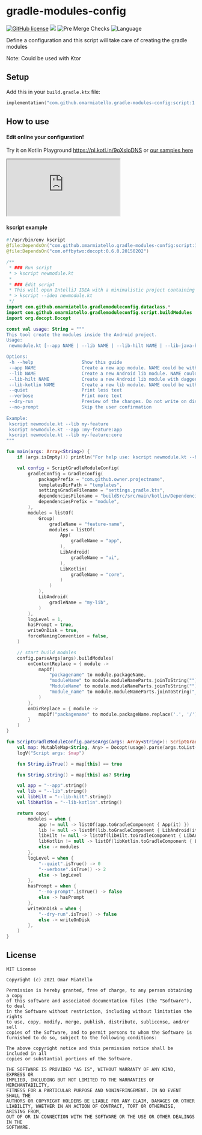# gradle-modules-config

[![GitHub license](https://img.shields.io/github/license/omarmiatello/gradle-modules-config)](LICENSE)
[![](https://img.shields.io/maven-central/v/com.github.omarmiatello.gradle-modules-config/script)](https://search.maven.org/search?q=g:com.github.omarmiatello.gradle-modules-config)
![Pre Merge Checks](https://github.com/omarmiatello/gradle-modules-config/workflows/Pre%20Merge%20Checks/badge.svg)
![Language](https://img.shields.io/github/languages/top/omarmiatello/gradle-modules-config?color=blue&logo=kotlin)


Define a configuration and this script will take care of creating the gradle modules

Note: Could be used with Ktor

## Setup

Add this in your `build.gradle.ktx` file:
```kotlin
implementation("com.github.omarmiatello.gradle-modules-config:script:1.0.3")
```

## How to use

#### Edit online your configuration!

Try it on Kotlin Playground https://pl.kotl.in/9oXsIoDNS or [our samples here](https://omarmiatello.github.io/gradle-modules-config/config_online.html)

<iframe src="https://pl.kotl.in/bEJDWFCw6?from=17&to=48&"></iframe>

#### kscript example

```kotlin
#!/usr/bin/env kscript
@file:DependsOn("com.github.omarmiatello.gradle-modules-config:script:1.0.3")
@file:DependsOn("com.offbytwo:docopt:0.6.0.20150202")

/**
 * ### Run script
 * > kscript newmodule.kt
 *
 * ### Edit script
 * This will open IntelliJ IDEA with a minimalistic project containing just your script and a generated gradle.build file
 * > kscript --idea newmodule.kt
 */
import com.github.omarmiatello.gradlemoduleconfig.dataclass.*
import com.github.omarmiatello.gradlemoduleconfig.script.buildModules
import org.docopt.Docopt

const val usage: String = """
This tool create the modules inside the Android project.
Usage:
 newmodule.kt [--app NAME | --lib NAME | --lib-hilt NAME | --lib-java-kotlin NAME] [--quiet | --verbose] [--dry-run] [--no-prompt]

Options:
 -h --help                  Show this guide
 --app NAME                 Create a new app module. NAME could be without colon like 'my-app' or with colon like ':my-feature:app'
 --lib NAME                 Create a new Android lib module. NAME could be without colon like 'my-lib' or with colon like ':my-feature:core'
 --lib-hilt NAME            Create a new Android lib module with dagger. NAME could be without colon like 'my-lib' or with colon like ':my-feature:domain'
 --lib-kotlin NAME          Create a new lib module. NAME could be without colon like 'my-lib' or with colon like ':my-feature:core'
 --quiet                    Print less text
 --verbose                  Print more text
 --dry-run                  Preview of the changes. Do not write on disk.
 --no-prompt                Skip the user confirmation
 
Example:
 kscript newmodule.kt --lib my-feature
 kscript newmodule.kt --app :my-feature:app
 kscript newmodule.kt --lib my-feature:core
"""

fun main(args: Array<String>) {
    if (args.isEmpty()) println("For help use: kscript newmodule.kt --help")

    val config = ScriptGradleModuleConfig(
        gradleConfig = GradleConfig(
            packagePrefix = "com.github.owner.projectname",
            templatesDirPath = "templates",
            settingsGradleFilename = "settings.gradle.kts",
            dependenciesFilename = "buildSrc/src/main/kotlin/Dependencies.kt",
            dependenciesPrefix = "module",
        ),
        modules = listOf(
            Group(
                gradleName = "feature-name",
                modules = listOf(
                    App(
                        gradleName = "app",
                    ),
                    LibAndroid(
                        gradleName = "ui",
                    ),
                    LibKotlin(
                        gradleName = "core",
                    )
                )
            ),
            LibAndroid(
                gradleName = "my-lib",
            )
        ),
        logLevel = 1,
        hasPrompt = true,
        writeOnDisk = true,
        forceNamingConvention = false,
    )

    // start build modules
    config.parseArgs(args).buildModules(
        onContentReplace = { module ->
            mapOf(
                "packagename" to module.packageName,
                "moduleName" to module.moduleNameParts.joinToString("") { it.capitalize() }.decapitalize(),
                "ModuleName" to module.moduleNameParts.joinToString("") { it.capitalize() },
                "module_name" to module.moduleNameParts.joinToString("_")
            )
        },
        onDirReplace = { module ->
            mapOf("packagename" to module.packageName.replace('.', '/'))
        }
    )
}

fun ScriptGradleModuleConfig.parseArgs(args: Array<String>): ScriptGradleModuleConfig {
    val map: MutableMap<String, Any> = Docopt(usage).parse(args.toList())
    logV("Script args: $map")

    fun String.isTrue() = map[this] == true

    fun String.string() = map[this] as? String

    val app = "--app".string()
    val lib = "--lib".string()
    val libHilt = "--lib-hilt".string()
    val libKotlin = "--lib-kotlin".string()

    return copy(
        modules = when {
            app != null -> listOf(app.toGradleComponent { App(it) })
            lib != null -> listOf(lib.toGradleComponent { LibAndroid(it) })
            libHilt != null -> listOf(libHilt.toGradleComponent { LibAndroid(it, templateName = "lib-hilt") })
            libKotlin != null -> listOf(libKotlin.toGradleComponent { LibKotlin(it) })
            else -> modules
        },
        logLevel = when {
            "--quiet".isTrue() -> 0
            "--verbose".isTrue() -> 2
            else -> logLevel
        },
        hasPrompt = when {
            "--no-prompt".isTrue() -> false
            else -> hasPrompt
        },
        writeOnDisk = when {
            "--dry-run".isTrue() -> false
            else -> writeOnDisk
        },
    )
}
```


## License

```
MIT License

Copyright (c) 2021 Omar Miatello

Permission is hereby granted, free of charge, to any person obtaining a copy
of this software and associated documentation files (the "Software"), to deal
in the Software without restriction, including without limitation the rights
to use, copy, modify, merge, publish, distribute, sublicense, and/or sell
copies of the Software, and to permit persons to whom the Software is
furnished to do so, subject to the following conditions:

The above copyright notice and this permission notice shall be included in all
copies or substantial portions of the Software.

THE SOFTWARE IS PROVIDED "AS IS", WITHOUT WARRANTY OF ANY KIND, EXPRESS OR
IMPLIED, INCLUDING BUT NOT LIMITED TO THE WARRANTIES OF MERCHANTABILITY,
FITNESS FOR A PARTICULAR PURPOSE AND NONINFRINGEMENT. IN NO EVENT SHALL THE
AUTHORS OR COPYRIGHT HOLDERS BE LIABLE FOR ANY CLAIM, DAMAGES OR OTHER
LIABILITY, WHETHER IN AN ACTION OF CONTRACT, TORT OR OTHERWISE, ARISING FROM,
OUT OF OR IN CONNECTION WITH THE SOFTWARE OR THE USE OR OTHER DEALINGS IN THE
SOFTWARE.
```
